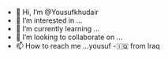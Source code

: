 - 👋 Hi, I’m @Yousufkhudair
- 👀 I’m interested in ...
- 🌱 I’m currently learning ...
- 💞️ I’m looking to collaborate on ...
- 📫 How to reach me ...yousuf
-🇮🇶 from lraq
<!---
Yousufkhudair/Yousufkhudair is a ✨ special ✨ repository because its `README.md` (this file) appears on your GitHub profile.
You can click the Preview link to take a look at your changes.
--->
